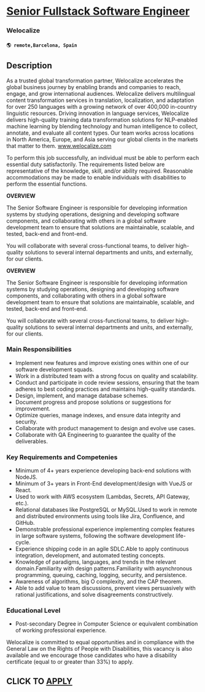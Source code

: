 # [Senior Fullstack Software Engineer](https://www.remotewlb.com/apply/senior-fullstack-software-engineer-128047)  
### Welocalize  
#### `🌎 remote,Barcelona, Spain`  

## Description

As a trusted global transformation partner, Welocalize accelerates the global business journey by enabling brands and companies to reach, engage, and grow international audiences. Welocalize delivers multilingual content transformation services in translation, localization, and adaptation for over 250 languages with a growing network of over 400,000 in-country linguistic resources. Driving innovation in language services, Welocalize delivers high-quality training data transformation solutions for NLP-enabled machine learning by blending technology and human intelligence to collect, annotate, and evaluate all content types. Our team works across locations in North America, Europe, and Asia serving our global clients in the markets that matter to them. www.welocalize.com

  

To perform this job successfully, an individual must be able to perform each essential duty satisfactorily. The requirements listed below are representative of the knowledge, skill, and/or ability required. Reasonable accommodations may be made to enable individuals with disabilities to perform the essential functions.

  

 **OVERVIEW**

  

The Senior Software Engineer is responsible for developing information systems by studying operations, designing and developing software components, and collaborating with others in a global software development team to ensure that solutions are maintainable, scalable, and tested, back-end and front-end.

  

You will collaborate with several cross-functional teams, to deliver high-quality solutions to several internal departments and units, and externally, for our clients.

  

**OVERVIEW**

  

The Senior Software Engineer is responsible for developing information systems by studying operations, designing and developing software components, and collaborating with others in a global software development team to ensure that solutions are maintainable, scalable, and tested, back-end and front-end.

  

You will collaborate with several cross-functional teams, to deliver high-quality solutions to several internal departments and units, and externally, for our clients.

  

### Main Responsibilities

* Implement new features and improve existing ones within one of our software development squads.
* Work in a distributed team with a strong focus on quality and scalability. 
* Conduct and participate in code review sessions, ensuring that the team adheres to best coding practices and maintains high-quality standards.
* Design, implement, and manage database schemes. 
* Document progress and propose solutions or suggestions for improvement. 
* Optimize queries, manage indexes, and ensure data integrity and security.
* Collaborate with product management to design and evolve use cases.
* Collaborate with QA Engineering to guarantee the quality of the deliverables.

  

### Key Requirements and Competenies

* Minimum of 4+ years experience developing back-end solutions with NodeJS.
* Minimum of 3+ years in Front-End development/design with VueJS or React.
* Used to work with AWS ecosystem (Lambdas, Secrets, API Gateway, etc.).
* Relational databases like PostgreSQL or MySQL.Used to work in remote and distributed environments using tools like Jira, Confluence, and GitHub.
* Demonstrable professional experience implementing complex features in large software systems, following the software development life-cycle.
* Experience shipping code in an agile SDLC.Able to apply continuous integration, development, and automated testing concepts.
* Knowledge of paradigms, languages, and trends in the relevant domain.Familiarity with design patterns.Familiarity with asynchronous programming, queuing, caching, logging, security, and persistence.
* Awareness of algorithms, big O complexity, and the CAP theorem.
* Able to add value to team discussions, prevent views persuasively with rational justifications, and solve disagreements constructively.

  

### Educational Level

* Post-secondary Degree in Computer Science or equivalent combination of working professional experience.

  

Welocalize is committed to equal opportunities and in compliance with the General Law on the Rights of People with Disabilities, this vacancy is also available and we encourage those candidates who have a disability certificate (equal to or greater than 33%) to apply.

  
## CLICK TO [APPLY](https://www.remotewlb.com/apply/senior-fullstack-software-engineer-128047)

